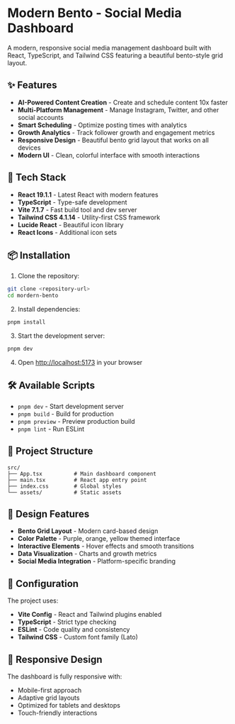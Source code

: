 # Modern Bento - Social Media Dashboard

A modern, responsive social media management dashboard built with React, TypeScript, and Tailwind CSS featuring a beautiful bento-style grid layout.

## ✨ Features

- **AI-Powered Content Creation** - Create and schedule content 10x faster
- **Multi-Platform Management** - Manage Instagram, Twitter, and other social accounts
- **Smart Scheduling** - Optimize posting times with analytics
- **Growth Analytics** - Track follower growth and engagement metrics
- **Responsive Design** - Beautiful bento grid layout that works on all devices
- **Modern UI** - Clean, colorful interface with smooth interactions

## 🚀 Tech Stack

- **React 19.1.1** - Latest React with modern features
- **TypeScript** - Type-safe development
- **Vite 7.1.7** - Fast build tool and dev server
- **Tailwind CSS 4.1.14** - Utility-first CSS framework
- **Lucide React** - Beautiful icon library
- **React Icons** - Additional icon sets

## 📦 Installation

1. Clone the repository:
```bash
git clone <repository-url>
cd mordern-bento
```

2. Install dependencies:
```bash
pnpm install
```

3. Start the development server:
```bash
pnpm dev
```

4. Open [http://localhost:5173](http://localhost:5173) in your browser

## 🛠️ Available Scripts

- `pnpm dev` - Start development server
- `pnpm build` - Build for production
- `pnpm preview` - Preview production build
- `pnpm lint` - Run ESLint

## 📁 Project Structure

```
src/
├── App.tsx          # Main dashboard component
├── main.tsx         # React app entry point
├── index.css        # Global styles
└── assets/          # Static assets
```

## 🎨 Design Features

- **Bento Grid Layout** - Modern card-based design
- **Color Palette** - Purple, orange, yellow themed interface
- **Interactive Elements** - Hover effects and smooth transitions
- **Data Visualization** - Charts and growth metrics
- **Social Media Integration** - Platform-specific branding

## 🔧 Configuration

The project uses:
- **Vite Config** - React and Tailwind plugins enabled
- **TypeScript** - Strict type checking
- **ESLint** - Code quality and consistency
- **Tailwind CSS** - Custom font family (Lato)

## 📱 Responsive Design

The dashboard is fully responsive with:
- Mobile-first approach
- Adaptive grid layouts
- Optimized for tablets and desktops
- Touch-friendly interactions


